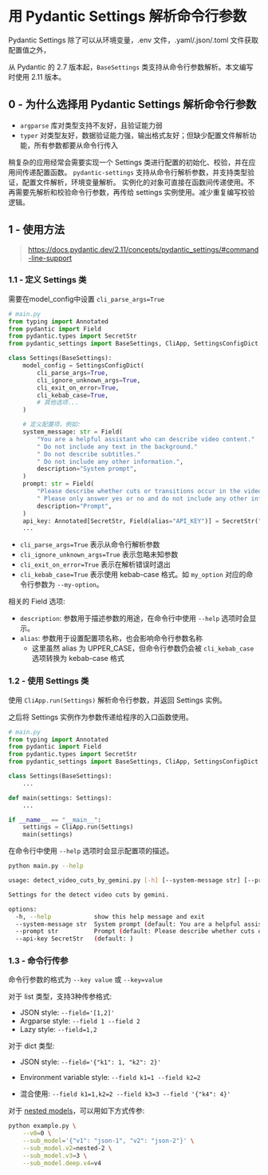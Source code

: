 # 用 Pydantic Settings 解析命令行参数

Pydantic Settings 除了可以从环境变量，.env 文件，.yaml/.json/.toml 文件获取配置值之外，

从 Pydantic 的 2.7 版本起，`BaseSettings` 类支持从命令行参数解析。本文编写时使用 2.11 版本。

## 0 - 为什么选择用 Pydantic Settings 解析命令行参数

- `argparse` 库对类型支持不友好，且验证能力弱
- `typer` 对类型友好，数据验证能力强，输出格式友好；但缺少配置文件解析功能，所有参数都要从命令行传入

稍复杂的应用经常会需要实现一个 Settings 类进行配置的初始化、校验，并在应用间传递配置函数。
`pydantic-settings` 支持从命令行解析参数，并支持类型验证，配置文件解析，环境变量解析。
实例化的对象可直接在函数间传递使用。不再需要先解析和校验命令行参数，再传给 settings 实例使用。减少重复编写校验逻辑。

## 1 - 使用方法

> <https://docs.pydantic.dev/2.11/concepts/pydantic_settings/#command-line-support>

### 1.1 - 定义 Settings 类

需要在model_config中设置 `cli_parse_args=True`

```python
# main.py
from typing import Annotated
from pydantic import Field
from pydantic.types import SecretStr
from pydantic_settings import BaseSettings, CliApp, SettingsConfigDict

class Settings(BaseSettings):
    model_config = SettingsConfigDict(
        cli_parse_args=True,
        cli_ignore_unknown_args=True,
        cli_exit_on_error=True,
        cli_kebab_case=True,
        # 其他选项...
    )

    # 定义配置项，例如:
    system_message: str = Field(
        "You are a helpful assistant who can describe video content."
        " Do not include any text in the background."
        " Do not describe subtitles."
        " Do not include any other information.",
        description="System prompt",
    )
    prompt: str = Field(
        "Please describe whether cuts or transitions occur in the video."
        " Please only answer yes or no and do not include any other information.",
        description="Prompt",
    )
    api_key: Annotated[SecretStr, Field(alias="API_KEY")] = SecretStr("")
    ...
```

- `cli_parse_args=True` 表示从命令行解析参数
- `cli_ignore_unknown_args=True` 表示忽略未知参数
- `cli_exit_on_error=True` 表示在解析错误时退出
- `cli_kebab_case=True` 表示使用 kebab-case 格式。如 `my_option` 对应的命令行参数为 `--my-option`。

相关的 Field 选项:

- `description`: 参数用于描述参数的用途，在命令行中使用 `--help` 选项时会显示。
- `alias`: 参数用于设置配置项名称，也会影响命令行参数名称
  - 这里虽然 alias 为 UPPER_CASE，但命令行参数仍会被 `cli_kebab_case` 选项转换为 kebab-case 格式

### 1.2 - 使用 Settings 类

使用 `CliApp.run(Settings)` 解析命令行参数，并返回 Settings 实例。

之后将 Settings 实例作为参数传递给程序的入口函数使用。

```python
# main.py
from typing import Annotated
from pydantic import Field
from pydantic.types import SecretStr
from pydantic_settings import BaseSettings, CliApp, SettingsConfigDict

class Settings(BaseSettings):
    ...

def main(settings: Settings):
    ...

if __name__ == "__main__":
    settings = CliApp.run(Settings)
    main(settings)
```

在命令行中使用 `--help` 选项时会显示配置项的描述。

```bash
python main.py --help
```

```bash
usage: detect_video_cuts_by_gemini.py [-h] [--system-message str] [--prompt str] [--api-key SecretStr]

Settings for the detect video cuts by gemini.

options:
  -h, --help            show this help message and exit
  --system-message str  System prompt (default: You are a helpful assistant who can describe video content. Do not include any text in the background. Do not describe subtitles. Do not include any other information.)
  --prompt str          Prompt (default: Please describe whether cuts or transitions occur in the video. Please only answer yes or no and do not include any other information.)
  --api-key SecretStr   (default: )
```

### 1.3 - 命令行传参

命令行参数的格式为 `--key value` 或 `--key=value`

对于 list 类型，支持3种传参格式:

- JSON style: `--field='[1,2]'`
- Argparse style: `--field 1 --field 2`
- Lazy style: `--field=1,2`

对于 dict 类型:

- JSON style: `--field='{"k1": 1, "k2": 2}'`
- Environment variable style: `--field k1=1 --field k2=2`

- 混合使用: `--field k1=1,k2=2 --field k3=3 --field '{"k4": 4}'`

对于 [nested models](https://docs.pydantic.dev/2.11/concepts/models/#nested-models)，可以用如下方式传参:

```bash
python example.py \
    --v0=0 \
    --sub_model='{"v1": "json-1", "v2": "json-2"}' \
    --sub_model.v2=nested-2 \
    --sub_model.v3=3 \
    --sub_model.deep.v4=v4
```
